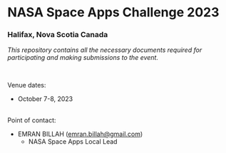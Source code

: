 <h1><b>
  NASA Space Apps Challenge 2023
</b></h1>

<h3> 
  Halifax, Nova Scotia Canada 
</h3>

<i>This repository contains all the necessary documents required for participating and making submissions to the event.</i>

</br>

Venue dates: 
- October 7-8, 2023
</br></br>

Point of contact:
</br>
- EMRAN BILLAH (emran.billah@gmail.com)
  - NASA Space Apps Local Lead
